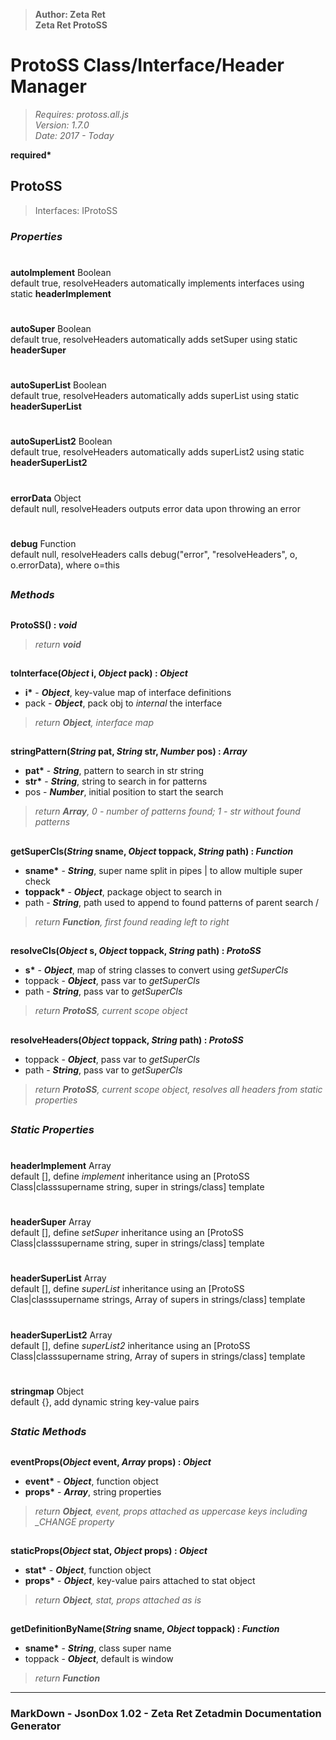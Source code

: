> __Author: Zeta Ret__  
> __Zeta Ret ProtoSS__  
# ProtoSS Class/Interface/Header Manager  
> *Requires: protoss.all.js*  
> *Version: 1.7.0*  
> *Date: 2017 - Today*  

__required*__

## ProtoSS  
> Interfaces: IProtoSS  

### *Properties*  

#  
__autoImplement__ Boolean  
default true, resolveHeaders automatically implements interfaces using static __headerImplement__  

#  
__autoSuper__ Boolean  
default true, resolveHeaders automatically adds setSuper using static __headerSuper__  

#  
__autoSuperList__ Boolean  
default true, resolveHeaders automatically adds superList using static __headerSuperList__  

#  
__autoSuperList2__ Boolean  
default true, resolveHeaders automatically adds superList2 using static __headerSuperList2__  

#  
__errorData__ Object  
default null, resolveHeaders outputs error data upon throwing an error  

#  
__debug__ Function  
default null, resolveHeaders calls debug("error", "resolveHeaders", o, o.errorData), where o=this  


##  
### *Methods*  

##  
__ProtoSS() : *void*__  

> *return __void__*  

##  
__toInterface(*Object* i, *Object* pack) : *Object*__  

- __i*__ - __*Object*__, key-value map of interface definitions  
- pack - __*Object*__, pack obj to *internal* the interface  
> *return __Object__, interface map*  

##  
__stringPattern(*String* pat, *String* str, *Number* pos) : *Array*__  

- __pat*__ - __*String*__, pattern to search in str string  
- __str*__ - __*String*__, string to search in for patterns  
- pos - __*Number*__, initial position to start the search  
> *return __Array__, 0 - number of patterns found; 1 - str without found patterns*  

##  
__getSuperCls(*String* sname, *Object* toppack, *String* path) : *Function*__  

- __sname*__ - __*String*__, super name split in pipes | to allow multiple super check  
- __toppack*__ - __*Object*__, package object to search in  
- path - __*String*__, path used to append to found patterns of parent search /  
> *return __Function__, first found reading left to right*  

##  
__resolveCls(*Object* s, *Object* toppack, *String* path) : *ProtoSS*__  

- __s*__ - __*Object*__, map of string classes to convert using *getSuperCls*  
- toppack - __*Object*__, pass var to *getSuperCls*  
- path - __*String*__, pass var to *getSuperCls*  
> *return __ProtoSS__, current scope object*  

##  
__resolveHeaders(*Object* toppack, *String* path) : *ProtoSS*__  

- toppack - __*Object*__, pass var to *getSuperCls*  
- path - __*String*__, pass var to *getSuperCls*  
> *return __ProtoSS__, current scope object, resolves all headers from static properties*  

##  
### *Static Properties*  

#  
__headerImplement__ Array  
default [], define *implement* inheritance using an [ProtoSS Class|classsupername string, super in strings/class] template  

#  
__headerSuper__ Array  
default [], define *setSuper* inheritance using an [ProtoSS Class|classsupername string, super in strings/class] template  

#  
__headerSuperList__ Array  
default [], define *superList* inheritance using an [ProtoSS Clas|classsupername strings, Array of supers in strings/class] template  

#  
__headerSuperList2__ Array  
default [], define *superList2* inheritance using an [ProtoSS Class|classsupername string, Array of supers in strings/class] template  

#  
__stringmap__ Object  
default {}, add dynamic string key-value pairs  

##  
### *Static Methods*  

##  
__eventProps(*Object* event, *Array* props) : *Object*__  

- __event*__ - __*Object*__, function object  
- __props*__ - __*Array*__, string properties  
> *return __Object__, event, props attached as uppercase keys including _CHANGE property*  

##  
__staticProps(*Object* stat, *Object* props) : *Object*__  

- __stat*__ - __*Object*__, function object  
- __props*__ - __*Object*__, key-value pairs attached to stat object  
> *return __Object__, stat, props attached as is*  

##  
__getDefinitionByName(*String* sname, *Object* toppack) : *Function*__  

- __sname*__ - __*String*__, class super name  
- toppack - __*Object*__, default is window  
> *return __Function__*  

---  
### MarkDown - JsonDox 1.02 - Zeta Ret Zetadmin Documentation Generator